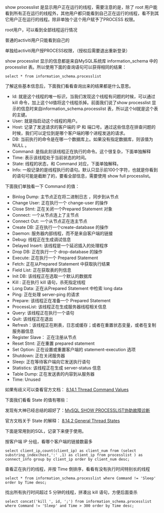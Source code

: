 show processlist 是显示用户正在运行的线程，需要注意的是，除了 root 用户能看到所有正在运行的线程外，其他用户都只能看到自己正在运行的线程，看不到其它用户正在运行的线程。除非单独个这个用户赋予了PROCESS 权限。

root用户，可以看到全部线程运行情况

普通的activiti用户只能看到自己的

单独给activiti用户授PROCESS权限，（授权后需要退出重新登录）

show processlist 显示的信息都是来自MySQL系统库 information_schema 中的 processlist 表。所以使用下面的查询语句可以获得相同的结果：

```mysql
select * from information_schema.processlist
```

了解这些基本信息后，下面我们看看查询出来的结果都是什么意思。

- Id: 就是这个线程的唯一标识，当我们发现这个线程有问题的时候，可以通过 kill 命令，加上这个Id值将这个线程杀掉。前面我们说了show processlist 显示的信息时来自information_schema.processlist 表，所以这个Id就是这个表的主键。
- User: 就是指启动这个线程的用户。
- Host: 记录了发送请求的客户端的 IP 和 端口号。通过这些信息在排查问题的时候，我们可以定位到是哪个客户端的哪个进程发送的请求。
- DB: 当前执行的命令是在哪一个数据库上。如果没有指定数据库，则该值为 NULL 。
- Command: 是指此刻该线程正在执行的命令。这个很复杂，下面单独解释
- Time: 表示该线程处于当前状态的时间。
- State: 线程的状态，和 Command 对应，下面单独解释。
- Info: 一般记录的是线程执行的语句。默认只显示前100个字符，也就是你看到的语句可能是截断了的，要看全部信息，需要使用 show full processlist。

下面我们单独看一下 Command 的值：

- Binlog Dump: 主节点正在将二进制日志 ，同步到从节点
- Change User: 正在执行一个 change-user 的操作
- Close Stmt: 正在关闭一个Prepared Statement 对象
- Connect: 一个从节点连上了主节点
- Connect Out: 一个从节点正在连主节点
- Create DB: 正在执行一个create-database 的操作
- Daemon: 服务器内部线程，而不是来自客户端的链接
- Debug: 线程正在生成调试信息
- Delayed Insert: 该线程是一个延迟插入的处理程序
- Drop DB: 正在执行一个 drop-database 的操作
- Execute: 正在执行一个 Prepared Statement
- Fetch: 正在从Prepared Statement 中获取执行结果
- Field List: 正在获取表的列信息
- Init DB: 该线程正在选取一个默认的数据库
- Kill : 正在执行 kill 语句，杀死指定线程
- Long Data: 正在从Prepared Statement 中检索 long data
- Ping: 正在处理 server-ping 的请求
- Prepare: 该线程正在准备一个 Prepared Statement
- ProcessList: 该线程正在生成服务器线程相关信息
- Query: 该线程正在执行一个语句
- Quit: 该线程正在退出
- Refresh：该线程正在刷表，日志或缓存；或者在重置状态变量，或者在复制服务器信息
- Register Slave： 正在注册从节点
- Reset Stmt: 正在重置 prepared statement
- Set Option: 正在设置或重置客户端的 statement-execution 选项
- Shutdown: 正在关闭服务器
- Sleep: 正在等待客户端向它发送执行语句
- Statistics: 该线程正在生成 server-status 信息
- Table Dump: 正在发送表的内容到从服务器
- Time: Unused

如果有歧义可以查看官方文档： [8.14.1 Thread Command Values](https://link.zhihu.com/?target=https%3A//dev.mysql.com/doc/refman/5.6/en/thread-commands.html)

下面我们看看 State 的值有哪些：

发现有大神已经总结的超好了：[MySQL SHOW PROCESSLIST协助故障诊断](https://link.zhihu.com/?target=http%3A//www.ywnds.com/%3Fp%3D9337)

官方文档关于 State 的解释： [8.14.2 General Thread States](https://link.zhihu.com/?target=https%3A//dev.mysql.com/doc/refman/5.6/en/general-thread-states.html)

下面是常用到的SQL，记录下来便于使用。

按客户端 IP 分组，看哪个客户端的链接数最多

```mysql
select client_ip,count(client_ip) as client_num from (select substring_index(host,':' ,1) as client_ip from processlist ) as connect_info group by client_ip order by client_num desc;
```

查看正在执行的线程，并按 Time 倒排序，看看有没有执行时间特别长的线程

```mysql
select * from information_schema.processlist where Command != 'Sleep' order by Time desc;
```

找出所有执行时间超过 5 分钟的线程，拼凑出 kill 语句，方便后面查杀

```mysql
select concat('kill ', id, ';') from information_schema.processlist where Command != 'Sleep' and Time > 300 order by Time desc;
```